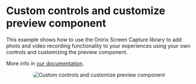 # Custom controls and customize preview component

This example shows how to use the Onirix Screen Capture library to add photo and video recording functionality to your experiences using your own controls and customizing the preview component.

More info in [our documentation](https://docs.onirix.com/modules/screen-capture#step-4-add-a-watermark-wi).

<p style = 'text-align:center;'>
  <image
    src="ox-screen-capture-custom-ui.png"
    alt="Custom controls and customize preview component"
    caption="Custom controls and customize preview component" 
    style="border-radius: 12px;">
</p>

